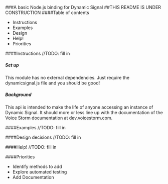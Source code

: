 ###A basic Node.js binding for Dynamic Signal
##THIS README IS UNDER CONSTRUCTION
####Table of contents
* Instructions
* Examples
* Design
* Help!
* Priorities

####Instructions
//TODO: fill in

##### Set up
This module has no external dependencies.  Just require the dynamicsignal.js
file and you should be good!

##### Background
This api is intended to make the life of anyone accessing an instance of Dynamic
Signal.  It should more or less line up with the documentation of the Voice
Storm documentation at dev.voicestorm.com.

####Examples
//TODO: fill in

####Design decisions
//TODO: fill in

####Help!
//TODO: fill in

####Priorities
 * Identify methods to add
 * Explore automated testing
 * Add Documentation
